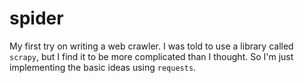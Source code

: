 # spider

My first try on writing a web crawler. I was told to use a library called `scrapy`, but I find it to be more complicated than I thought. So I'm just implementing the basic ideas using `requests`.
